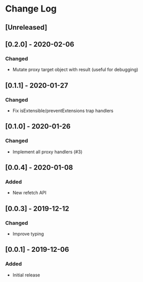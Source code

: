 # Change Log

## [Unreleased]

## [0.2.0] - 2020-02-06
### Changed
- Mutate proxy target object with result (useful for debugging)

## [0.1.1] - 2020-01-27
### Changed
- Fix isExtensible/preventExtensions trap handlers

## [0.1.0] - 2020-01-26
### Changed
- Implement all proxy handlers (#3)

## [0.0.4] - 2020-01-08
### Added
- New refetch API

## [0.0.3] - 2019-12-12
### Changed
- Improve typing

## [0.0.1] - 2019-12-06
### Added
- Initial release
